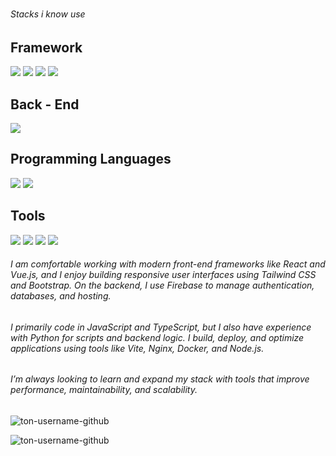 # 
###### Stacks i know use

## Framework

![](https://img.shields.io/badge/React-20232A?style=for-the-badge&logo=react&logoColor=61DAFB)
![](https://img.shields.io/badge/Vue%20js-35495E?style=for-the-badge&logo=vuedotjs&logoColor=4FC08D)
![](https://img.shields.io/badge/Tailwind_CSS-38B2AC?style=for-the-badge&logo=tailwind-css&logoColor=white)
![](https://img.shields.io/badge/Bootstrap-563D7C?style=for-the-badge&logo=bootstrap&logoColor=white)
## Back - End

![](https://img.shields.io/badge/firebase-ffca28?style=for-the-badge&logo=firebase&logoColor=black)


## Programming Languages
![](https://img.shields.io/badge/TypeScript-007ACC?style=for-the-badge&logo=typescript&logoColor=white)
![](https://img.shields.io/badge/JavaScript-323330?style=for-the-badge&logo=javascript&logoColor=F7DF1E)

## Tools

![](https://img.shields.io/badge/Vite-B73BFE?style=for-the-badge&logo=vite&logoColor=FFD62E)
![](https://img.shields.io/badge/Nginx-009639?style=for-the-badge&logo=nginx&logoColor=white)
![](https://img.shields.io/badge/Docker-2CA5E0?style=for-the-badge&logo=docker&logoColor=white)
![](https://img.shields.io/badge/Node%20js-339933?style=for-the-badge&logo=nodedotjs&logoColor=white)

###### I am comfortable working with modern front-end frameworks like React and Vue.js, and I enjoy building responsive user interfaces using Tailwind CSS and Bootstrap. On the backend, I use Firebase to manage authentication, databases, and hosting.
###### I primarily code in JavaScript and TypeScript, but I also have experience with Python for scripts and backend logic. I build, deploy, and optimize applications using tools like Vite, Nginx, Docker, and Node.js.
###### I’m always looking to learn and expand my stack with tools that improve performance, maintainability, and scalability.



<img align="center" src="https://github-readme-stats.vercel.app/api/top-langs?username=Kcyvx&show_icons=true&locale=fr&layout=compact&theme=dark" alt="ton-username-github" />
<p><img align="center" src="https://github-readme-stats.vercel.app/api?username=Kcyvx&show_icons=true&locale=fr&theme=dark" alt="ton-username-github" /></p>

